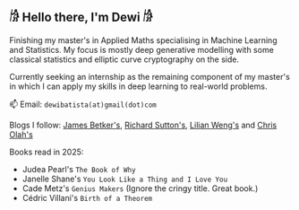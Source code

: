 ## 𓀙 Hello there, I'm Dewi 𓀙

Finishing my master's in Applied Maths specialising in Machine Learning and Statistics. My focus is mostly deep generative modelling with some classical statistics and elliptic curve cryptography on the side.

Currently seeking an internship as the remaining component of my master's in which I can apply my skills in deep learning to real-world problems.

📫 Email: `dewibatista(at)gmail(dot)com`

Blogs I follow: [James Betker's](https://nonint.com/), [Richard Sutton's](http://incompleteideas.net/), [Lilian Weng's](https://lilianweng.github.io/) and [Chris Olah's](https://colah.github.io/)

Books read in 2025:
- Judea Pearl's `The Book of Why`
- Janelle Shane's `You Look Like a Thing and I Love You`
- Cade Metz's `Genius Makers` (Ignore the cringy title. Great book.)
- Cédric Villani's `Birth of a Theorem`